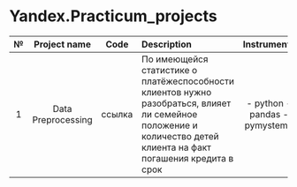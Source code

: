 # Yandex.Practicum_projects

| № | Project name       | Code   | Description | Instruments |
|:-:|:------------------:|:------:|:------------|:-----------:|
| 1 | Data Preprocessing | ссылка | По имеющейся статистике о платёжеспособности клиентов нужно разобраться, влияет ли семейное положение и количество детей клиента на факт погашения кредита в срок | - python -  pandas - pymystem3 |
